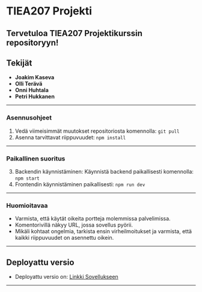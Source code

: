 # TIEA207 Projekti

Tervetuloa TIEA207 Projektikurssin repositoryyn!
----------------------------------------------------------------------------------------------------------------------
## Tekijät
- **Joakim Kaseva**
- **Olli Terävä**
- **Onni Huhtala**
- **Petri Hukkanen**
----------------------------------------------------------------------------------------------------------------------

### Asennusohjeet

1. Vedä viimeisimmät muutokset repositoriosta komennolla:
   `git pull`
2. Asenna tarvittavat riippuvuudet:
   `npm install`
----------------------------------------------------------------------------------------------------------------------

### Paikallinen suoritus

3. Backendin käynnistäminen: Käynnistä backend paikallisesti komennolla:
   `npm start`
4. Frontendin käynnistäminen paikallisesti:
   `npm run dev`
----------------------------------------------------------------------------------------------------------------------

### Huomioitavaa
- Varmista, että käytät oikeita portteja molemmissa palvelimissa.
- Komentorivillä näkyy URL, jossa sovellus pyörii.
- Mikäli kohtaat ongelmia, tarkista ensin virheilmoitukset ja varmista, että kaikki riippuvuudet on asennettu oikein.
----------------------------------------------------------------------------------------------------------------------

## Deployattu versio
- Deployattu versio on: [Linkki Sovellukseen](https://tiea207-projekti-2024.onrender.com/)

----------------------------------------------------------------------------------------------------------------------
